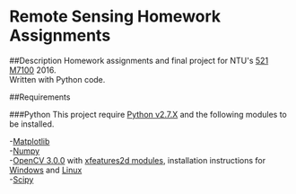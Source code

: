 Remote Sensing Homework Assignments
==========

##Description
Homework assignments and final project for NTU's [521 M7100](https://goo.gl/6zje0w) 2016.  
Written with Python code.

##Requirements

###Python
This project require [Python v2.7.X](https://www.python.org) and the following modules to be installed.

-[Matplotlib](http://matplotlib.org)  
-[Numpy](http://www.numpy.org)  
-[OpenCV 3.0.0](https://github.com/Itseez/opencv) with [xfeatures2d modules](https://github.com/itseez/opencv_contrib), installation instructions for [Windows](http://goo.gl/JJ05SU) and [Linux](http://goo.gl/IjybmC)  
-[Scipy](http://www.scipy.org)  
